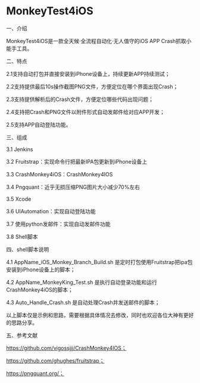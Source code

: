 # MonkeyTest4iOS

一、介绍

MonkeyTest4iOS是一款全天候·全流程自动化·无人值守的iOS APP Crash抓取小能手工具。


二、特点

2.1支持自动打包并直接安装到iPhone设备上，持续更新APP持续测试；

2.2支持提供最后10s操作截图PNG文件，方便定位在哪个界面出现Crash；

2.3支持提供解析后的Crash文件，方便定位哪些代码出现问题；

2.4支持把Crash和PNG文件以附件形式自动发邮件给对应APP开发；

2.5支持APP自动登陆功能。


三、组成

3.1 Jenkins

3.2 Fruitstrap：实现命令行把最新IPA包更新到iPhone设备上 

3.3 CrashMonkey4iOS：CrashMonkey4IOS

3.4 Pngquant：近乎无损压缩PNG图片大小减少70%左右

3.5 Xcode

3.6 UIAutomation：实现自动登陆功能

3.7 使用python发邮件：实现自动发邮件功能

3.8 Shell脚本

四、shell脚本说明

4.1 AppName_iOS_Monkey_Branch_Build.sh 是定时打包使用Fruitstrap把ipa包安装到iPhone设备上的脚本；

4.2 AppName_MonkeyKing_Test.sh 是执行自动登录功能和运行CrashMonkey4iOS的脚本；

4.3 Auto_Handle_Crash.sh 是自动处理Crash并发送邮件的脚本；

以上脚本仅是示例和思路，需要根据具体情况去修改，同时也欢迎各位大神有更好的思路分享。

五、参考文献

https://github.com/vigossjjj/CrashMonkey4IOS；

https://github.com/ghughes/fruitstrap；

https://pngquant.org/；
